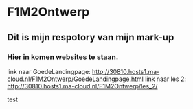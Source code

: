 # F1M2Ontwerp
## Dit is mijn respotory van mijn mark-up
### Hier in komen websites te staan.

link naar GoedeLandingpage: http://30810.hosts1.ma-cloud.nl/F1M2Ontwerp/GoedeLandingpage.html
link naar les 2: http://30810.hosts1.ma-cloud.nl/F1M2Ontwerp/les_2/

test